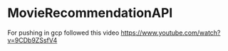 # MovieRecommendationAPI
For pushing in gcp followed this video https://www.youtube.com/watch?v=9CDb9ZSsfV4
